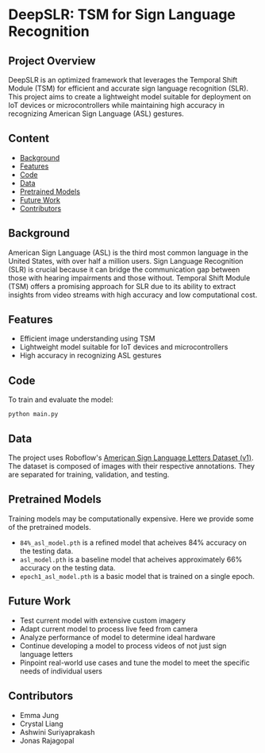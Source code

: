 # DeepSLR: TSM for Sign Language Recognition

## Project Overview

DeepSLR is an optimized framework that leverages the Temporal Shift Module (TSM) for efficient and accurate sign language recognition (SLR). This project aims to create a lightweight model suitable for deployment on IoT devices or microcontrollers while maintaining high accuracy in recognizing American Sign Language (ASL) gestures.

## Content

- [Background](#background)
- [Features](#features)
- [Code](#code)
- [Data](#data)
- [Pretrained Models](#pretrained-models)
- [Future Work](#future-work)
- [Contributors](#contributors)

## Background

American Sign Language (ASL) is the third most common language in the United States, with over half a million users. Sign Language Recognition (SLR) is crucial because it can bridge the communication gap between those with hearing impairments and those without. Temporal Shift Module (TSM) offers a promising approach for SLR due to its ability to extract insights from video streams with high accuracy and low computational cost.

## Features

- Efficient image understanding using TSM
- Lightweight model suitable for IoT devices and microcontrollers
- High accuracy in recognizing ASL gestures

## Code

To train and evaluate the model:
```
python main.py
```

## Data

The project uses Roboflow's [American Sign Language Letters Dataset (v1)](https://public.roboflow.com/object-detection/american-sign-language-letters/1.). The dataset is composed of images with their respective annotations. They are separated for training, validation, and testing.

## Pretrained Models

Training models may be computationally expensive. Here we provide some of the pretrained models.
- `84%_asl_model.pth` is a refined model that acheives 84% accuracy on the testing data.
- `asl_model.pth` is a baseline model that acheives approximately 66% accuracy on the testing data.
- `epoch1_asl_model.pth` is a basic model that is trained on a single epoch.

## Future Work 

- Test current model with extensive custom imagery
- Adapt current model to process live feed from camera
- Analyze performance of model to determine ideal hardware
- Continue developing a model to process videos of not just sign language letters
- Pinpoint real-world use cases and tune the model to meet the specific needs of individual users

## Contributors
- Emma Jung
- Crystal Liang
- Ashwini Suriyaprakash
- Jonas Rajagopal